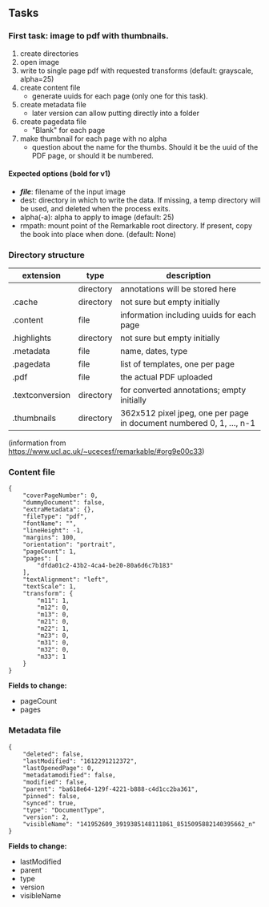 ## Tasks


### First task: image to pdf with thumbnails.

1. create directories
2. open image
3. write to single page pdf with requested transforms (default: grayscale, alpha=25)
4. create content file
   * generate uuids for each page (only one for this task).
5. create metadata file
   * later version can allow putting directly into a folder
6. create pagedata file
   * "Blank" for each page
7. make thumbnail for each page with no alpha
   * question about the name for the thumbs. Should it be the uuid of the PDF page, or should it be numbered.

#### Expected options (bold for v1)

* ___file___: filename of the input image
* dest: directory in which to write the data. If missing, a temp directory will be used, and deleted when the process exits.
* alpha(-a): alpha to apply to image (default: 25)
* rmpath: mount point of the Remarkable root directory. If present, copy the book into place when done. (default: None)




### Directory structure

extension      |	type      |	description
---------------|------------|-------------
               | directory	| annotations will be stored here
.cache	       | directory	| not sure but empty initially
.content       | file	      | information including uuids for each page
.highlights    | directory  | not sure but empty initially
.metadata      | file	      | name, dates, type
.pagedata      | file       | list of templates, one per page
.pdf           | file       | the actual PDF uploaded
.textconversion| directory  | for converted annotations; empty initially
.thumbnails    | directory  | 362x512 pixel jpeg, one per page in document numbered 0, 1, …, n-1

(information from https://www.ucl.ac.uk/~ucecesf/remarkable/#org9e00c33)

### Content file

```
{
    "coverPageNumber": 0,
    "dummyDocument": false,
    "extraMetadata": {},
    "fileType": "pdf",
    "fontName": "",
    "lineHeight": -1,
    "margins": 100,
    "orientation": "portrait",
    "pageCount": 1,
    "pages": [
        "dfda01c2-43b2-4ca4-be20-80a6d6c7b183"
    ],
    "textAlignment": "left",
    "textScale": 1,
    "transform": {
        "m11": 1,
        "m12": 0,
        "m13": 0,
        "m21": 0,
        "m22": 1,
        "m23": 0,
        "m31": 0,
        "m32": 0,
        "m33": 1
    }
}
```

__Fields to change:__
* pageCount
* pages

### Metadata file

```
{
    "deleted": false,
    "lastModified": "1612291212372",
    "lastOpenedPage": 0,
    "metadatamodified": false,
    "modified": false,
    "parent": "ba618e64-129f-4221-b888-c4d1cc2ba361",
    "pinned": false,
    "synced": true,
    "type": "DocumentType",
    "version": 2,
    "visibleName": "141952609_3919385148111861_8515095882140395662_n"
}
```

__Fields to change:__
* lastModified
* parent
* type
* version
* visibleName
